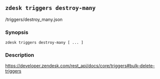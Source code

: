## `zdesk triggers destroy-many`

/triggers/destroy_many.json

### Synopsis

    zdesk triggers destroy-many [ ... ]

### Description

https://developer.zendesk.com/rest_api/docs/core/triggers#bulk-delete-triggers

